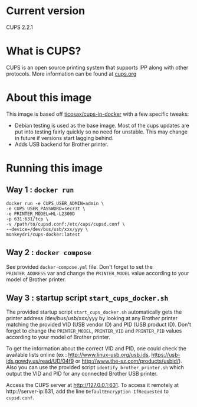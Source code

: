 # Current version

CUPS 2.2.1

# What is CUPS?

CUPS is an open source printing system that supports IPP along with other protocols. More information can be found at [cups.org](http://cups.org/)

# About this image

This image is based off [ticosax/cups-in-docker](https://github.com/ticosax/cups-in-docker) with a few specific tweaks:

* Debian testing is used as the base image. Most of the cups updates are put into testing fairly quickly so no need for unstable. This may change in future if versions start lagging behind.
* Adds USB backend for Brother printer.

# Running this image

## Way 1 : `docker run`

```
docker run -e CUPS_USER_ADMIN=admin \
-e CUPS_USER_PASSWORD=secr3t \
-e PRINTER_MODEL=HL-L2300D
-p 631:631/tcp \
-v /path/to/cupsd.conf:/etc/cups/cupsd.conf \
--device=/dev/bus/usb/xxx/yyy \
monkeydri/cups-docker:latest
```

## Way 2 : `docker compose`

See provided `docker-compose.yml` file.
Don't forget to set the `PRINTER_ADDRESS` var and change the `PRINTER_MODEL` value according to your model of Brother printer.

## Way 3 : startup script `start_cups_docker.sh`

The provided startup script `start_cups_docker.sh` automatically gets the printer address /dev/bus/usb/xxx/yyy by looking at 
any Brother printer matching the provided VID (USB vendor ID) and PID (USB product ID).
Don't forget to change the `PRINTER_MODEL`, `PRINTER_VID` and `PRINTER_PID` values according to your model of Brother printer.

To get the information about the correct VID and PID, one could check the available lists online (ex : http://www.linux-usb.org/usb.ids, https://usb-ids.gowdy.us/read/UD/04f9 or http://www.the-sz.com/products/usbid/).
Also you can use the provided script `identify_brother_printer.sh` which output the VID and PID for any connected Brother USB printer.

Access the CUPS server at http://127.0.0.1:631.
To access it remotely at http://server-ip:631, add the line `DefaultEncryption IfRequested` to `cupsd.conf`.
